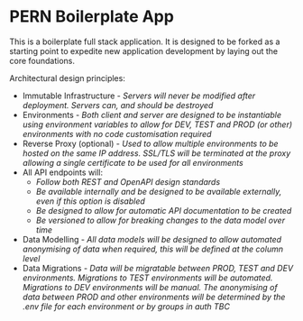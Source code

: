 # PERN Boilerplate App

This is a boilerplate full stack application.  It is designed to be forked as a starting point to expedite new application development by laying out the core foundations.

Architectural design principles:
 - Immutable Infrastructure - *Servers will never be modified after deployment.  Servers can, and should be destroyed*
 - Environments - *Both client and server are designed to be instantiable using environment variables to allow for DEV, TEST and PROD (or other) environments with no code customisation required*
 - Reverse Proxy (optional) - *Used to allow multiple environments to be hosted on the same IP address.  SSL/TLS will be terminated at the proxy allowing a single certificate to be used for all environments*
 - All API endpoints will:
   - *Follow both REST and OpenAPI design standards*
   - *Be available internally and be designed to be available externally, even if this option is disabled*
   - *Be designed to allow for automatic API documentation to be created*
   - *Be versioned to allow for breaking changes to the data model over time*
 - Data Modelling - *All data models will be designed to allow automated anonymising of data when required, this will be defined at the column level*
 - Data Migrations - *Data will be migratable between PROD, TEST and DEV environments.  Migrations to TEST environments will be automated.  Migrations to DEV environments will be manual.  The anonymising of data between PROD and other environments will be determined by the .env file for each environment or by groups in auth TBC*
